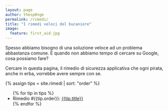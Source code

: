 ```yaml
---
layout: page
author: thesp0nge
permalink: /rimedi/
title: "I rimedi veloci del bucaniere"
image:
  feature: first_aid.jpg
---
```


Spesso abbiamo bisogno di una soluzione veloce ad un problema abbastanza
comune. E quando non abbiamo tempo di cercare su Google, cosa possiamo fare?

Cercare in questa pagina, il rimedio di sicurezza applicativa che ogni pirata,
anche in erba, vorrebbe avere sempre con se.

{% assign tips = site.rimedi | sort: "order" %}

<ul>
{% for tip in tips %}
  <li>Rimedio #{{tip.order}}: <a href="{{tip.url}}">{{tip.title}}</a></li>
{% endfor %}
</ul>
